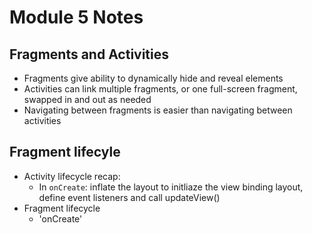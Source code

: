 # Module 5 Notes

## Fragments and Activities
- Fragments give ability to dynamically hide and reveal elements
- Activities can link multiple fragments, or one full-screen fragment, swapped in and out as needed
- Navigating between fragments is easier than navigating between activities

## Fragment lifecyle
- Activity lifecycle recap:
  - In `onCreate`: inflate the layout to initliaze the view binding layout, define event listeners and call updateView()
- Fragment lifecycle
  - 'onCreate'
